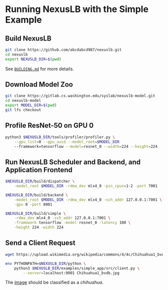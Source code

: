 # Running NexusLB with the Simple Example

## Build NexusLB

```bash
git clone https://github.com/abcdabcd987/nexuslb.git
cd nexuslb
export NEXUSLB_DIR=$(pwd)
```

See [`BUILDING.md`](../BUILDING.md) for more details.

## Download Model Zoo

```bash
git clone https://gitlab.cs.washington.edu/syslab/nexuslb-model.git
cd nexuslb-model
export MODEL_DIR=$(pwd)
git lfs checkout
```

## Profile ResNet-50 on GPU 0

```bash
python3 $NEXUSLB_DIR/tools/profiler/profiler.py \
    --gpu_list=0 --gpu_uuid --model_root=$MODEL_DIR
    --framework=tensorflow --model=resnet_0 --width=224 --height=224
```

## Run NexusLB Scheduler and Backend, and Application Frontend

```bash
$NEXUSLB_DIR/build/dispatcher \
    -model_root $MODEL_DIR -rdma_dev mlx4_0 -pin_cpus=1-2 -port 7001

$NEXUSLB_DIR/build/backend \
    -model_root $MODEL_DIR -rdma_dev mlx4_0 -sch_addr 127.0.0.1:7001 \
    -gpu 0 -port 8001

$NEXUSLB_DIR/build/simple \
    -rdma_dev mlx4_0 -sch_addr 127.0.0.1:7001 \
    -framework tensorflow -model resnet_0 -latency 100 \
    -height 224 -width 224
```

## Send a Client Request

```bash
wget https://upload.wikimedia.org/wikipedia/commons/4/4c/Chihuahua1_bvdb.jpg

env PYTHONPATH=$NEXUSLB_DIR/python \
    python3 $NEXUSLB_DIR/examples/simple_app/src/client.py \
        --server=localhost:9001 Chihuahua1_bvdb.jpg
```

The [image](https://upload.wikimedia.org/wikipedia/commons/4/4c/Chihuahua1_bvdb.jpg)
should be classified as a *chihuahua*.

